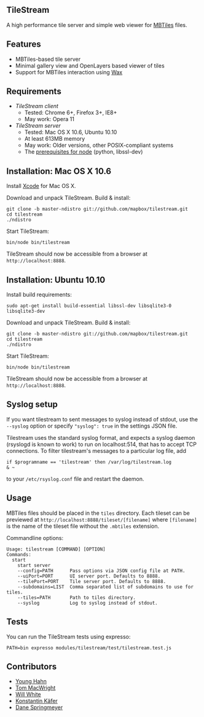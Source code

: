 TileStream
----------
A high performance tile server and simple web viewer for [MBTiles][1] files.

[1]:[http://mbtiles.org]


Features
--------
- MBTiles-based tile server
- Minimal gallery view and OpenLayers based viewer of tiles
- Support for MBTiles interaction using [Wax](http://github.com/mapbox/wax)


Requirements
------------
- *TileStream client*
  - Tested: Chrome 6+, Firefox 3+, IE8+
  - May work: Opera 11
- *TileStream server*
  - Tested: Mac OS X 10.6, Ubuntu 10.10
  - At least 613MB memory
  - May work: Older versions, other POSIX-compliant systems
  - The [prerequisites for node][2] (python, libssl-dev)

[2]:https://github.com/ry/node/wiki/Installation


Installation: Mac OS X 10.6
---------------------------
Install [Xcode][3] for Mac OS X.

Download and unpack TileStream. Build & install:

    git clone -b master-ndistro git://github.com/mapbox/tilestream.git
    cd tilestream
    ./ndistro

Start TileStream:

    bin/node bin/tilestream

TileStream should now be accessible from a browser at `http://localhost:8888`.

[3]:http://developer.apple.com/technologies/tools/xcode.html


Installation: Ubuntu 10.10
--------------------------
Install build requirements:

    sudo apt-get install build-essential libssl-dev libsqlite3-0 libsqlite3-dev

Download and unpack TileStream. Build & install:

    git clone -b master-ndistro git://github.com/mapbox/tilestream.git
    cd tilestream
    ./ndistro

Start TileStream:

    bin/node bin/tilestream

TileStream should now be accessible from a browser at `http://localhost:8888`.


Syslog setup
------------

If you want tilestream to sent messages to syslog instead of stdout, use the
`--syslog` option or specify `"syslog": true` in the settings JSON file.

Tilestream uses the standard syslog format, and expects a syslog daemon
(rsyslogd is known to work) to run on localhost:514, that has to accept TCP
connections. To filter tilestream's messages to a particular log file, add

    if $programname == 'tilestream' then /var/log/tilestream.log
    & ~

to your `/etc/rsyslog.conf` file and restart the daemon.


Usage
-----
MBTiles files should be placed in the `tiles` directory. Each
tileset can be previewed at `http://localhost:8888/tileset/[filename]` where
`[filename]` is the name of the tileset file without the `.mbtiles` extension.

Commandline options:

    Usage: tilestream [COMMAND] [OPTION]
    Commands:
      start
        start server
        --config=PATH      Pass options via JSON config file at PATH.
        --uiPort=PORT      UI server port. Defaults to 8888.
        --tilePort=PORT    Tile server port. Defaults to 8888.
        --subdomains=LIST  Comma separated list of subdomains to use for tiles.
        --tiles=PATH       Path to tiles directory.
        --syslog           Log to syslog instead of stdout.


Tests
-----
You can run the TileStream tests using expresso:

    PATH=bin expresso modules/tilestream/test/tilestream.test.js


Contributors
------------
- [Young Hahn](https://github.com/yhahn)
- [Tom MacWright](https://github.com/tmcw)
- [Will White](https://github.com/willwhite)
- [Konstantin Käfer](https://github.com/kkaefer)
- [Dane Springmeyer](https://github.com/springmeyer)
